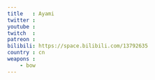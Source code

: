 ```yaml
---
title   : Ayami
twitter :
youtube :
twitch  :
patreon :
bilibili: https://space.bilibili.com/13792635
country : cn
weapons :
    - bow
---
```

